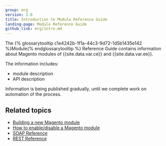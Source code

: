 ```yaml
---
group: mrg
version: 2.0
title: Introduction to Module Reference Guide
landing-page: Module Reference Guide
github_link: mrg/intro.md
---
```


The {% glossarytooltip c1e4242b-1f1a-44c3-9d72-1d5b1435e142 %}Module{% endglossarytooltip %} Reference Guide contains information about Magento modules of {{site.data.var.ce}}
 and {{site.data.var.ee}}.

The information includes:

- module description
- API description

Information is being published gradually, until we complete work on automation of the process.

<h2>Related topics</h2>

* <a href="{{page.baseurl}}/extension-dev-guide/bk-extension-dev-guide.html">Building a new Magento module</a>
* <a href="{{page.baseurl}}/install-gde/install/cli/install-cli-subcommands-enable.html">How to enable/disable a Magento module</a>
* <a href="{{page.baseurl}}/soap/bk-soap.html">SOAP Reference</a>
* <a href="{{page.baseurl}}/rest/bk-rest.html">REST Reference</a>

